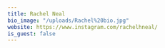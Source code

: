 ```yaml
---
title: Rachel Neal
bio_image: "/uploads/Rachel%20bio.jpg"
website: https://www.instagram.com/rachelhneal/
is_guest: false
---
```


